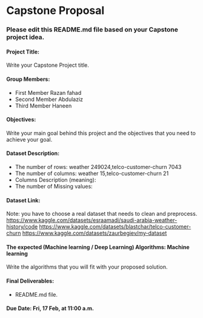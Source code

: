 # Capstone Proposal


### Please edit this README.md file based on your Capstone project idea.

#### Project Title:
Write your Capstone Project title.

#### Group Members:
- First Member Razan fahad
- Second Member Abdulaziz
- Third Member Haneen

#### Objectives:
Write your main goal behind this project and the objectives that you need to achieve your goal.

#### Dataset Description:
- The number of rows: weather 249024,telco-customer-churn 7043
- The number of columns:  weather 15,telco-customer-churn 21
- Columns Description (meaning):
- The number of Missing values:  

#### Dataset Link:
Note: you have to choose a real dataset that needs to clean and preprocess.
https://www.kaggle.com/datasets/esraamadi/saudi-arabia-weather-history/code
https://www.kaggle.com/datasets/blastchar/telco-customer-churn
https://www.kaggle.com/datasets/zaurbegiev/my-dataset

#### The expected (Machine learning / Deep Learning) Algorithms: Machine learning
Write the algorithms that you will fit with your proposed solution.

#### Final Deliverables:
- README.md file.


#### Due Date: Fri, 17 Feb, at 11:00 a.m.
